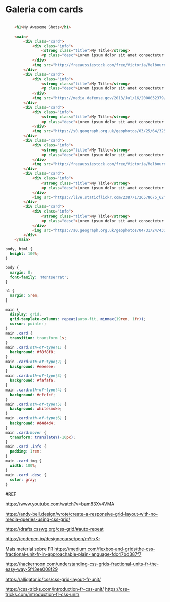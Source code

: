 # Galeria com cards


```html

    <h1>My Awesome Shots</h1>

    <main>
        <div class="card">
            <div class="info">
                <strong class="title">My Title</strong>
                <p class="desc">Lorem ipsum dolor sit amet consectetur adipisicing elit. Quia consectetur sapiente ipsam nihil velit quae ab unde quasi exercitationem esse</p>        
            </div>
            <img src="http://freeaussiestock.com/free/Victoria/Melbourne/slides/fed_square.jpg">
        </div>
        <div class="card">
            <div class="info">
                <strong class="title">My Title</strong>
                <p class="desc">Lorem ipsum dolor sit amet consectetur adipisicing elit. Quia consectetur sapiente ipsam nihil velit quae ab unde quasi exercitationem esse</p>        
            </div>
            <img src="https://media.defense.gov/2013/Jul/16/2000032379/-1/-1/0/130628-F-DQ639-002.JPG">
        </div>
        <div class="card">
            <div class="info">
                <strong class="title">My Title</strong>
                <p class="desc">Lorem ipsum dolor sit amet consectetur adipisicing elit. Quia consectetur sapiente ipsam nihil velit quae ab unde quasi exercitationem esse</p>        
            </div>
            <img src="https://s0.geograph.org.uk/geophotos/03/25/64/3256477_ec7d83ab.jpg">
        </div>
        <div class="card">
            <div class="info">
                <strong class="title">My Title</strong>
                <p class="desc">Lorem ipsum dolor sit amet consectetur adipisicing elit. Quia consectetur sapiente ipsam nihil velit quae ab unde quasi exercitationem esse</p>        
            </div>
            <img src="http://freeaussiestock.com/free/Victoria/Melbourne/slides/melbourne_museum_roof.jpg">
        </div>
        <div class="card">
            <div class="info">
                <strong class="title">My Title</strong>
                <p class="desc">Lorem ipsum dolor sit amet consectetur adipisicing elit. Quia consectetur sapiente ipsam nihil velit quae ab unde quasi exercitationem esse</p>        
            </div>
            <img src="https://live.staticflickr.com/2387/1726578675_62f09cb233_z.jpg">
        </div>
        <div class="card">
            <div class="info">
                <strong class="title">My Title</strong>
                <p class="desc">Lorem ipsum dolor sit amet consectetur adipisicing elit. Quia consectetur sapiente ipsam nihil velit quae ab unde quasi exercitationem esse</p>        
            </div>
            <img src="https://s0.geograph.org.uk/geophotos/04/31/24/4312454_79d0a1d8.jpg">
        </div>
    </main>
 ```

```css
body, html {
  height: 100%;
}

body {
  margin: 0;
  font-family: 'Montserrat';
}

h1 {
  margin: 5rem;
}

main {
  display: grid;
  grid-template-columns: repeat(auto-fit, minmax(19rem, 1fr));
  cursor: pointer;
}
main .card {
  transition: transform 1s;
}
main .card:nth-of-type(1) {
  background: #f8f8f8;
}
main .card:nth-of-type(2) {
  background: #eeeeee;
}
main .card:nth-of-type(3) {
  background: #fafafa;
}
main .card:nth-of-type(4) {
  background: #cfcfcf;
}
main .card:nth-of-type(5) {
  background: whitesmoke;
}
main .card:nth-of-type(6) {
  background: #d4d4d4;
}
main .card:hover {
  transform: translateY(-10px);
}
main .card .info {
  padding: 1rem;
}
main .card img {
  width: 100%;
}
main .card .desc {
  color: gray;
}

```


#REF

https://www.youtube.com/watch?v=bam83Xv4VMA

https://andy-bell.design/wrote/create-a-responsive-grid-layout-with-no-media-queries-using-css-grid/

https://drafts.csswg.org/css-grid/#auto-repeat

https://codepen.io/designcourse/pen/mYrxKr


Mais meterial sobre FR
https://medium.com/flexbox-and-grids/the-css-fractional-unit-fr-in-approachable-plain-language-fdc47bd387f7

https://hackernoon.com/understanding-css-grids-fractional-units-fr-the-easy-way-5f43ee008f29

https://alligator.io/css/css-grid-layout-fr-unit/

https://css-tricks.com/introduction-fr-css-unit/
https://css-tricks.com/introduction-fr-css-unit/
